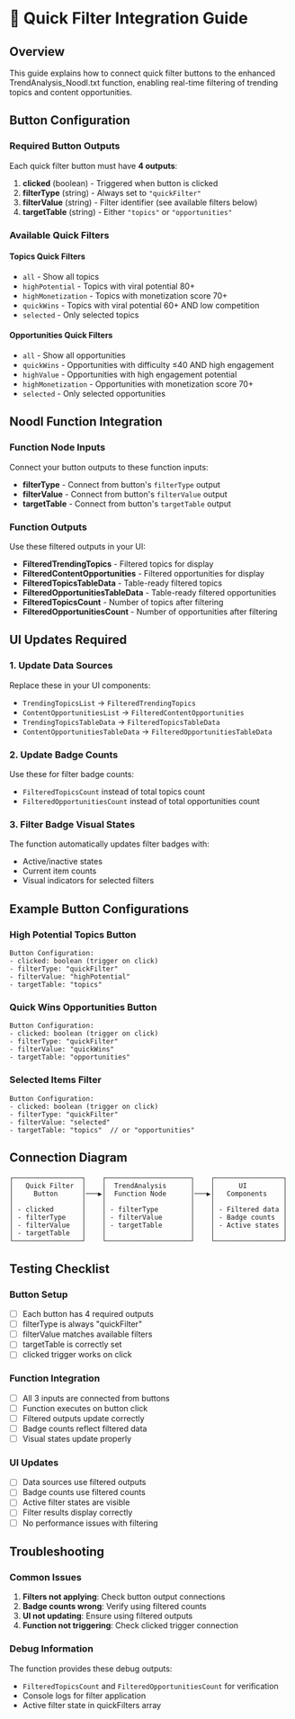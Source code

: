 # 🚀 Quick Filter Integration Guide

## Overview
This guide explains how to connect quick filter buttons to the enhanced TrendAnalysis_Noodl.txt function, enabling real-time filtering of trending topics and content opportunities.

## Button Configuration

### Required Button Outputs
Each quick filter button must have **4 outputs**:
1. **clicked** (boolean) - Triggered when button is clicked
2. **filterType** (string) - Always set to `"quickFilter"`
3. **filterValue** (string) - Filter identifier (see available filters below)
4. **targetTable** (string) - Either `"topics"` or `"opportunities"`

### Available Quick Filters

#### Topics Quick Filters
- `all` - Show all topics
- `highPotential` - Topics with viral potential 80+
- `highMonetization` - Topics with monetization score 70+
- `quickWins` - Topics with viral potential 60+ AND low competition
- `selected` - Only selected topics

#### Opportunities Quick Filters
- `all` - Show all opportunities
- `quickWins` - Opportunities with difficulty ≤40 AND high engagement
- `highValue` - Opportunities with high engagement potential
- `highMonetization` - Opportunities with monetization score 70+
- `selected` - Only selected opportunities

## Noodl Function Integration

### Function Node Inputs
Connect your button outputs to these function inputs:
- **filterType** - Connect from button's `filterType` output
- **filterValue** - Connect from button's `filterValue` output
- **targetTable** - Connect from button's `targetTable` output

### Function Outputs
Use these filtered outputs in your UI:
- **FilteredTrendingTopics** - Filtered topics for display
- **FilteredContentOpportunities** - Filtered opportunities for display
- **FilteredTopicsTableData** - Table-ready filtered topics
- **FilteredOpportunitiesTableData** - Table-ready filtered opportunities
- **FilteredTopicsCount** - Number of topics after filtering
- **FilteredOpportunitiesCount** - Number of opportunities after filtering

## UI Updates Required

### 1. Update Data Sources
Replace these in your UI components:
- `TrendingTopicsList` → `FilteredTrendingTopics`
- `ContentOpportunitiesList` → `FilteredContentOpportunities`
- `TrendingTopicsTableData` → `FilteredTopicsTableData`
- `ContentOpportunitiesTableData` → `FilteredOpportunitiesTableData`

### 2. Update Badge Counts
Use these for filter badge counts:
- `FilteredTopicsCount` instead of total topics count
- `FilteredOpportunitiesCount` instead of total opportunities count

### 3. Filter Badge Visual States
The function automatically updates filter badges with:
- Active/inactive states
- Current item counts
- Visual indicators for selected filters

## Example Button Configurations

### High Potential Topics Button
```
Button Configuration:
- clicked: boolean (trigger on click)
- filterType: "quickFilter"
- filterValue: "highPotential"
- targetTable: "topics"
```

### Quick Wins Opportunities Button
```
Button Configuration:
- clicked: boolean (trigger on click)
- filterType: "quickFilter"
- filterValue: "quickWins"
- targetTable: "opportunities"
```

### Selected Items Filter
```
Button Configuration:
- clicked: boolean (trigger on click)
- filterType: "quickFilter"
- filterValue: "selected"
- targetTable: "topics"  // or "opportunities"
```

## Connection Diagram

```
┌─────────────────┐    ┌─────────────────────┐    ┌─────────────────┐
│   Quick Filter  │    │  TrendAnalysis      │    │      UI         │
│     Button      │───▶│  Function Node      │───▶│   Components    │
│                 │    │                     │    │                 │
│ - clicked       │    │ - filterType        │    │ - Filtered data │
│ - filterType    │    │ - filterValue       │    │ - Badge counts  │
│ - filterValue   │    │ - targetTable       │    │ - Active states │
│ - targetTable   │    │                     │    │                 │
└─────────────────┘    └─────────────────────┘    └─────────────────┘
```

## Testing Checklist

### Button Setup
- [ ] Each button has 4 required outputs
- [ ] filterType is always "quickFilter"
- [ ] filterValue matches available filters
- [ ] targetTable is correctly set
- [ ] clicked trigger works on click

### Function Integration
- [ ] All 3 inputs are connected from buttons
- [ ] Function executes on button click
- [ ] Filtered outputs update correctly
- [ ] Badge counts reflect filtered data
- [ ] Visual states update properly

### UI Updates
- [ ] Data sources use filtered outputs
- [ ] Badge counts use filtered counts
- [ ] Active filter states are visible
- [ ] Filter results display correctly
- [ ] No performance issues with filtering

## Troubleshooting

### Common Issues
1. **Filters not applying**: Check button output connections
2. **Badge counts wrong**: Verify using filtered counts
3. **UI not updating**: Ensure using filtered outputs
4. **Function not triggering**: Check clicked trigger connection

### Debug Information
The function provides these debug outputs:
- `FilteredTopicsCount` and `FilteredOpportunitiesCount` for verification
- Console logs for filter application
- Active filter state in quickFilters array